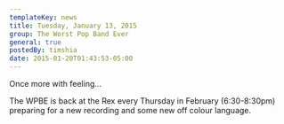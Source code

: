 ```yaml
---
templateKey: news
title: Tuesday, January 13, 2015
group: The Worst Pop Band Ever
general: true
postedBy: timshia
date: 2015-01-20T01:43:53-05:00
---
```

Once more with feeling...

The WPBE is back at the Rex every Thursday in February (6:30-8:30pm) preparing for a new recording and some new off colour language.